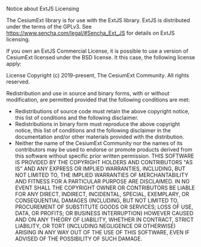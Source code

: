 Notice about ExtJS Licensing

The CesiumExt library is for use with the ExtJS library. ExtJS is distributed under the terms of the GPLv3. See https://www.sencha.com/legal/#Sencha_Ext_JS for details on ExtJS licensing.

If you own an ExtJS Commercial License, it is possible to use a version of CesiumExt licensed under the BSD license. It this case, the following license apply:

License
Copyright (c) 2019-present, The CesiumExt Community. All rights reserved.

Redistribution and use in source and binary forms, with or without modification, are permitted provided that the following conditions are met:

* Redistributions of source code must retain the above copyright notice,
  this list of conditions and the following disclaimer.
* Redistributions in binary form must reproduce the above copyright
  notice, this list of conditions and the following disclaimer in the
  documentation and/or other materials provided with the distribution.
* Neither the name of the CesiumExt Community nor the names
  of its contributors may be used to endorse or promote products derived
  from this software without specific prior written permission.
THIS SOFTWARE IS PROVIDED BY THE COPYRIGHT HOLDERS AND CONTRIBUTORS "AS IS" AND ANY EXPRESS OR IMPLIED WARRANTIES, INCLUDING, BUT NOT LIMITED TO, THE IMPLIED WARRANTIES OF MERCHANTABILITY AND FITNESS FOR A PARTICULAR PURPOSE ARE DISCLAIMED. IN NO EVENT SHALL THE COPYRIGHT OWNER OR CONTRIBUTORS BE LIABLE FOR ANY DIRECT, INDIRECT, INCIDENTAL, SPECIAL, EXEMPLARY, OR CONSEQUENTIAL DAMAGES (INCLUDING, BUT NOT LIMITED TO, PROCUREMENT OF SUBSTITUTE GOODS OR SERVICES; LOSS OF USE, DATA, OR PROFITS; OR BUSINESS INTERRUPTION) HOWEVER CAUSED AND ON ANY THEORY OF LIABILITY, WHETHER IN CONTRACT, STRICT LIABILITY, OR TORT (INCLUDING NEGLIGENCE OR OTHERWISE) ARISING IN ANY WAY OUT OF THE USE OF THIS SOFTWARE, EVEN IF ADVISED OF THE POSSIBILITY OF SUCH DAMAGE.
